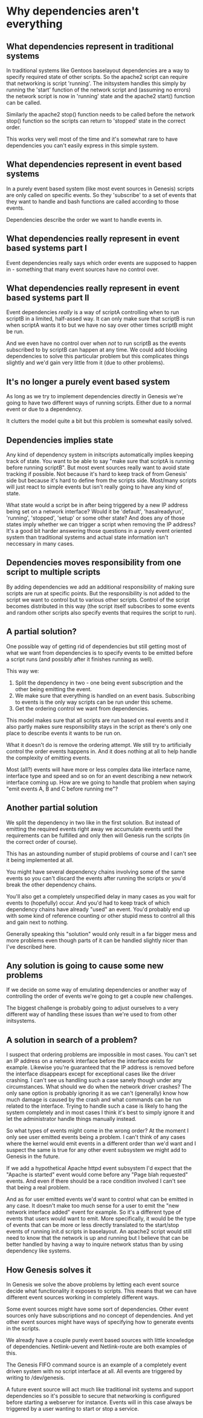 Why dependencies aren't everything
==================================

What dependencies represent in traditional systems
-------------------------------------------------
In traditional systems like Gentoos baselayout dependencies are a way to
specify required state of other scripts. So the apache2 script can require
that networking is script 'running'. The initsystem handles this simply by
running the 'start' function of the network script and (assuming no errors)
the network script is now in 'running' state and the apache2 start() function
can be called.

Similarly the apache2 stop() function needs to be called before the network
stop() function so the scripts can return to 'stopped' state in the correct
order.

This works very well most of the time and it's somewhat rare to have
dependencies you can't easily express in this simple system.

What dependencies represent in event based systems
--------------------------------------------------
In a purely event based system (like most event sources in Genesis) scripts
are only called on specific events. So they 'subscribe' to a set of events
that they want to handle and bash functions are called according to those
events.

Dependencies describe the order we want to handle events in.

What dependencies really represent in event based systems part I
----------------------------------------------------------------
Event dependencies really says which order events are supposed to happen in -
something that many event sources have no control over.

What dependencies really represent in event based systems part II
-----------------------------------------------------------------
Event dependencies _really_ is a way of scriptA controlling when to run
scriptB in a limited, half-assed way. It can only make sure that scriptB is
run when scriptA wants it to but we have no say over other times scriptB might
be run.

And we even have no control over when _not_ to run scriptB as the events
subscribed to by scriptB can happen at any time. We could add blocking
dependencies to solve this particular problem but this complicates things
slightly and we'd gain very little from it (due to other problems).

It's no longer a purely event based system
------------------------------------------
As long as we try to implement dependencies directly in Genesis we're going to
have two different ways of running scripts. Either due to a normal event or
due to a dependency.

It clutters the model quite a bit but this problem is somewhat easily solved.

Dependencies implies state
--------------------------
Any kind of dependency system in initscripts automatically implies keeping
track of state. You want to be able to say "make sure that scriptA is running
before running scriptB". But most event sources really want to avoid state
tracking if possible. Not because it's hard to keep track of from Genesis'
side but because it's hard to define from the scripts side. Most/many scripts
will just react to simple events but isn't really going to have any kind of
state.

What state would a script be in after being triggered by a new IP address
being set on a network interface? Would it be 'default', 'hasalreadyrun',
'running', 'stopped', 'setup' or some other state? And does any of those
states imply whether we can trigger a script when removing the IP address?
It's a good bit harder answering those questions in a purely event oriented
system than traditional systems and actual state information isn't neccessary
in many cases.

Dependencies moves responsibility from one script to multiple scripts
---------------------------------------------------------------------
By adding dependencies we add an additional responsibility of making sure
scripts are run at specific points. But the responsibility is not added to the
script we want to control but to various other scripts. Control of the script
becomes distributed in this way (the script itself subscribes to some events
and random other scripts also specify events that requires the script to run).

A partial solution?
-------------------
One possible way of getting rid of dependencies but still getting most of what
we want from dependencies is to specify events to be emitted before a script
runs (and possibly after it finishes running as well).

This way we:
1. Split the dependency in two - one being event subscription and the other
being emitting the event.
2. We make sure that everything is handled on an event basis. Subscribing to
events is the only way scripts can be run under this scheme.
3. Get the ordering control we want from dependencies.

This model makes sure that all scripts are run based on real events and it
also partly makes sure responsibility stays in the script as there's only one
place to describe events it wants to be run on.

What it doesn't do is remove the ordering attempt. We still try to
artificially control the order events happens in. And it does nothing at all
to help handle the complexity of emitting events.

Most (all?) events will have more or less complex data like interface name,
interface type and speed and so on for an event describing a new network
interface coming up. How are we going to handle that problem when saying "emit
events A, B and C before running me"?

Another partial solution
------------------------
We split the dependency in two like in the first solution. But instead of
emitting the required events right away we accumulate events until the
requirements can be fulfilled and only then will Genesis run the scripts (in
the correct order of course).

This has an astounding number of stupid problems of course and I can't see it
being implemented at all.

You might have several dependency chains involving some of the same events so
you can't discard the events after running the scripts or you'd break the
other dependency chains.

You'll also get a completely unspecified delay in many cases as you wait for
events to (hopefully) occur. And you'd had to keep track of which dependency
chains have already "used" an event. You'd probably end up with some kind of
reference counting or other stupid mess to control all this and gain next to
nothing.

Generally speaking this "solution" would only result in a far bigger mess and
more problems even though parts of it can be handled slightly nicer than I've
described here.

Any solution is going to cause some new problems
------------------------------------------------
If we decide on some way of emulating dependencies or another way of
controlling the order of events we're going to get a couple new challenges.

The biggest challenge is probably going to adjust ourselves to a very
different way of handling these issues than we're used to from other
initsystems.

A solution in search of a problem?
----------------------------------
I suspect that ordering problems are impossible in most cases. You can't set
an IP address on a network interface before the interface exists for example.
Likewise you're guaranteed that the IP address is removed before the interface
disappears except for exceptional cases like the driver crashing. I can't see
us handling such a case sanely though under any circumstances. What should we
do when the network driver crashes? The only sane option is probably ignoring
it as we can't (generally) know how much damage is caused by the crash and
what commands can be run related to the interface. Trying to handle such a
case is likely to hang the system completely and in most cases I think it's
best to simply ignore it and let the administrator handle things manually
instead.

So what types of events might come in the wrong order? At the moment I only
see user emitted events being a problem. I can't think of any cases where the
kernel would emit events in a different order than we'd want and I suspect the
same is true for any other event subsystem we might add to Genesis in the
future.

If we add a hypothetical Apache httpd event subsystem I'd expect that the
"Apache is started" event would come before any "Page blah requested" events.
And even if there should be a race condition involved I can't see that being a
real problem.

And as for user emitted events we'd want to control what can be emitted in any
case. It doesn't make too much sense for a user to emit the "new network
interface added" event for example. So it's a different type of events that
users would want to emit. More specifically, it would be the type of events
that can be more or less directly translated to the start/stop events of
running init.d scripts in baselayout. An apache2 script would still need to
know that the network is up and running but I believe that can be better
handled by having a way to inquire network status than by using dependency
like systems.

How Genesis solves it
---------------------
In Genesis we solve the above problems by letting each event source decide
what functionality it exposes to scripts. This means that we can have
different event sources working in completely different ways.

Some event sources might have some sort of dependencies. Other event sources
only have subscriptions and no concept of dependencies. And yet other event
sources might have ways of specifying how to generate events in the scripts.

We already have a couple purely event based sources with little knowledge of
dependencies. Netlink-uevent and Netlink-route are both examples of this.

The Genesis FIFO command source is an example of a completely event driven
system with no script interface at all. All events are triggered by writing to
/dev/genesis.

A future event source will act much like traditional init systems and support
dependencies so it's possible to secure that networking is configured before
starting a webserver for instance. Events will in this case always be
triggered by a user wanting to start or stop a service.
